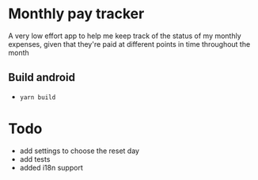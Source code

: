 # Monthly pay tracker

A very low effort app to help me keep track of the status of my monthly expenses, given that they're paid at different points in time throughout the month

## Build android

- `yarn build`

# Todo

- add settings to choose the reset day
- add tests
- added i18n support
